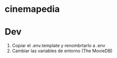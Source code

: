 # cinemapedia

# Dev

1. Copiar el .env.template y renombrtarlo a .env
2. Cambiar las variables de entorno (The MovieDB)